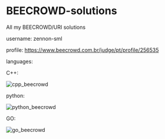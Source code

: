# BEECROWD-solutions
All my BEECROWD/URI solutions

username: zennon-sml

profile: https://www.beecrowd.com.br/judge/pt/profile/256535

languages:

C++:
>>>>>>>>>>>>>>>>>>>>>>>>>>>>>>>>>>>>>>>>>>>>>>>>>>>>>>>>>>>>>>>>>>>>>>>>>>>>>>
![cpp_beecrowd](https://user-images.githubusercontent.com/76619871/168822927-50e41df8-53b8-4ff6-ae7f-29f09e124e42.png)
>>>>>>>>>>>>>>>>>>>>>>>>>>>>>>>>>>>>>>>>>>>>>>>>>>>>>>>>>>>>>>>>>>>>>>>>>>>>>>
python:
>>>>>>>>>>>>>>>>>>>>>>>>>>>>>>>>>>>>>>>>>>>>>>>>>>>>>>>>>>>>>>>>>>>>>>>>>>>>>>
![python_beecrowd](https://user-images.githubusercontent.com/76619871/168822959-ae051092-5b67-45a8-ab82-c568fdac3068.png)
>>>>>>>>>>>>>>>>>>>>>>>>>>>>>>>>>>>>>>>>>>>>>>>>>>>>>>>>>>>>>>>>>>>>>>>>>>>>>>
GO:
>>>>>>>>>>>>>>>>>>>>>>>>>>>>>>>>>>>>>>>>>>>>>>>>>>>>>>>>>>>>>>>>>>>>>>>>>>>>>>
![go_beecrowd](https://user-images.githubusercontent.com/76619871/168822950-59b4dc75-c6df-410e-a24a-1d8741fac4fe.png)
>>>>>>>>>>>>>>>>>>>>>>>>>>>>>>>>>>>>>>>>>>>>>>>>>>>>>>>>>>>>>>>>>>>>>>>>>>>>>>
